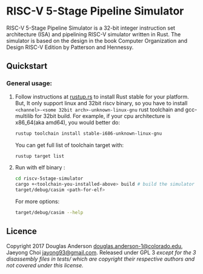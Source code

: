 # RISC-V 5-Stage Pipeline Simulator 

RISC-V 5-Stage Pipeline Simulator is a 32-bit integer instruction
set architecture (ISA) and pipelining RISC-V simulator written in
Rust. The simulator is based on the design in the book Computer
Organization and Design RISC-V Edition by Patterson and Hennessy.


## Quickstart

### General usage:

1) Follow instructions at [rustup.rs](https://rustup.rs/) to install Rust stable for your platform.  
    But, It only support linux and 32bit riscv binary, so you have to install `<channel>-<some 32bit arch>-unknown-linux-gnu` rust toolchain and gcc-multilib for 32bit build.
    For example, if your cpu architecture is x86_64(aka amd64), you would better do:
    ```bash
    rustup toolchain install stable-i686-unknown-linux-gnu
    ```
    You can get full list of toolchain target with:
    ```bash
    rustup target list
    ```
2) Run with elf binary :
    ```bash
    cd riscv-5stage-simulator
    cargo +<toolchain-you-installed-above> build # build the simulator
    target/debug/casim <path-for-elf>
    ```

    For more options:
    ```bash
    target/debug/casim --help
    ```

## Licence

Copyright 2017 Douglas Anderson <douglas.anderson-1@colorado.edu>, Jaeyong Choi <jayong93@gmail.com>. Released
under GPL 3 _except for the 3 disassembly files in tests/ which are copyright
their respective authors and not covered under this license._
